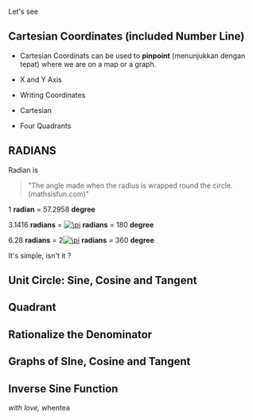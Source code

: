 Let's see

## Cartesian Coordinates (included Number Line)

* Cartesian Coordinats can be used to **pinpoint** (menunjukkan dengan tepat) where we are on a map or a graph.

* X and Y Axis

* Writing Coordinates

* Cartesian

* Four Quadrants




## RADIANS

Radian is
> "The angle made when the radius is wrapped round the circle. (mathsisfun.com)"

1 **radian** = 57.2958 **degree**

3.1416 **radians** = <a href="https://www.codecogs.com/eqnedit.php?latex=\pi" target="_blank"><img src="https://latex.codecogs.com/gif.latex?\pi" title="\pi" /></a> **radians** = 180 **degree**

6.28 **radians** = 2<a href="https://www.codecogs.com/eqnedit.php?latex=\pi" target="_blank"><img src="https://latex.codecogs.com/gif.latex?\pi" title="\pi" /></a> **radians** = 360 **degree**

It's simple, isn't it ?



## Unit Circle: Sine, Cosine and Tangent

## Quadrant

## Rationalize the Denominator

## Graphs of SIne, Cosine and Tangent

## Inverse Sine Function


_with love,_ whentea

